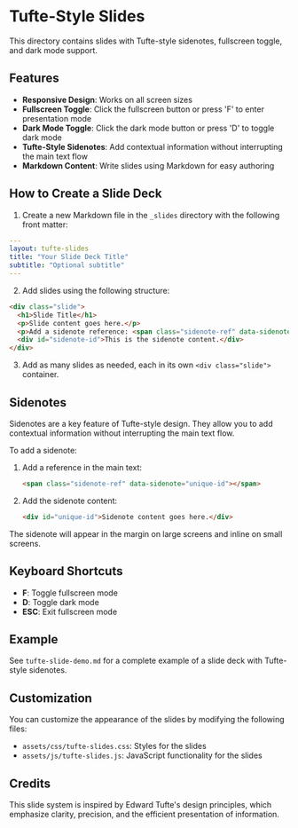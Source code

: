 # Tufte-Style Slides

This directory contains slides with Tufte-style sidenotes, fullscreen toggle, and dark mode support.

## Features

- **Responsive Design**: Works on all screen sizes
- **Fullscreen Toggle**: Click the fullscreen button or press 'F' to enter presentation mode
- **Dark Mode Toggle**: Click the dark mode button or press 'D' to toggle dark mode
- **Tufte-Style Sidenotes**: Add contextual information without interrupting the main text flow
- **Markdown Content**: Write slides using Markdown for easy authoring

## How to Create a Slide Deck

1. Create a new Markdown file in the `_slides` directory with the following front matter:

```yaml
---
layout: tufte-slides
title: "Your Slide Deck Title"
subtitle: "Optional subtitle"
---
```

2. Add slides using the following structure:

```html
<div class="slide">
  <h1>Slide Title</h1>
  <p>Slide content goes here.</p>
  <p>Add a sidenote reference: <span class="sidenote-ref" data-sidenote="sidenote-id"></span></p>
  <div id="sidenote-id">This is the sidenote content.</div>
</div>
```

3. Add as many slides as needed, each in its own `<div class="slide">` container.

## Sidenotes

Sidenotes are a key feature of Tufte-style design. They allow you to add contextual information without interrupting the main text flow.

To add a sidenote:

1. Add a reference in the main text:
   ```html
   <span class="sidenote-ref" data-sidenote="unique-id"></span>
   ```

2. Add the sidenote content:
   ```html
   <div id="unique-id">Sidenote content goes here.</div>
   ```

The sidenote will appear in the margin on large screens and inline on small screens.

## Keyboard Shortcuts

- **F**: Toggle fullscreen mode
- **D**: Toggle dark mode
- **ESC**: Exit fullscreen mode

## Example

See `tufte-slide-demo.md` for a complete example of a slide deck with Tufte-style sidenotes.

## Customization

You can customize the appearance of the slides by modifying the following files:

- `assets/css/tufte-slides.css`: Styles for the slides
- `assets/js/tufte-slides.js`: JavaScript functionality for the slides

## Credits

This slide system is inspired by Edward Tufte's design principles, which emphasize clarity, precision, and the efficient presentation of information. 